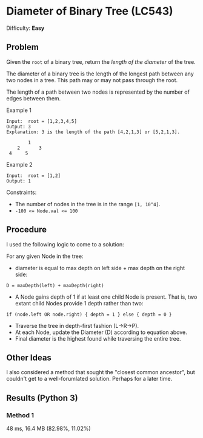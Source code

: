 # Diameter of Binary Tree (LC543)
Difficulty: **Easy**

## Problem
Given the `root` of a binary tree, return the *length of the diameter* of the tree.

The diameter of a binary tree is the length of the longest path between any two nodes in a tree. This path may or may not pass through the root.

The length of a path between two nodes is represented by the number of edges between them.

Example 1
```
Input:  root = [1,2,3,4,5]
Output: 3
Explanation: 3 is the length of the path [4,2,1,3] or [5,2,1,3].

        1       
    2       3   
 4     5
```

Example 2
```
Input:  root = [1,2]
Output: 1
```

Constraints:
- The number of nodes in the tree is in the range `[1, 10^4]`.
- `-100 <= Node.val <= 100`

## Procedure
I used the following logic to come to a solution:

For any given Node in the tree:
- diameter is equal to max depth on left side + max depth on the right side:
```
D = maxDepth(left) + maxDepth(right)
```
- A Node gains depth of 1 if at least one child Node is present.  That is, two extant child Nodes provide 1 depth rather than two:
```
if (node.left OR node.right) { depth = 1 } else { depth = 0 }
```
- Traverse the tree in depth-first fashion (L->R->P).
- At each Node, update the Diameter (D) according to equation above.
- Final diameter is the highest found while traversing the entire tree.

## Other Ideas
I also considered a method that sought the "closest common ancestor", but couldn't get to a well-forumlated solution.  Perhaps for a later time.

## Results (Python 3)

### Method 1
48 ms, 16.4 MB (82.98%, 11.02%)
